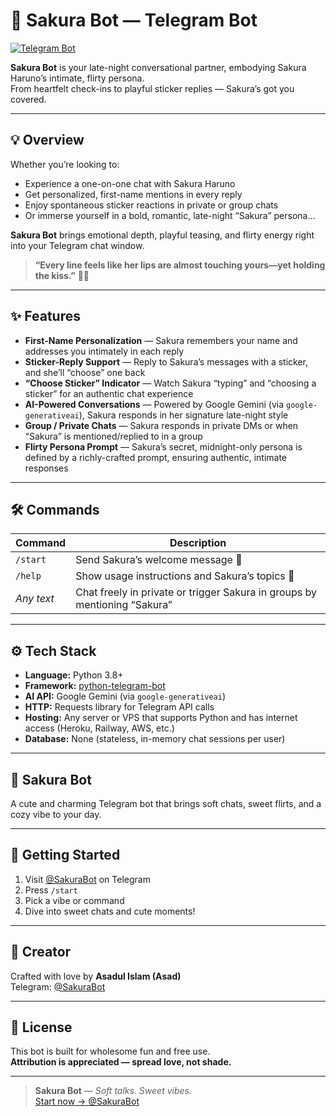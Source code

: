 # 🌸 Sakura Bot — Telegram Bot  
[![Telegram Bot](https://img.shields.io/badge/Chat%20Now-@SluttySakuraBot-fd79a8?logo=telegram&style=for-the-badge)](https://t.me/SakuraHarunoBot)

**Sakura Bot** is your late-night conversational partner, embodying Sakura Haruno’s intimate, flirty persona.  
From heartfelt check-ins to playful sticker replies — Sakura’s got you covered.

---

## 💡 Overview

Whether you’re looking to:
- Experience a one-on-one chat with Sakura Haruno  
- Get personalized, first-name mentions in every reply  
- Enjoy spontaneous sticker reactions in private or group chats  
- Or immerse yourself in a bold, romantic, late-night “Sakura” persona...

**Sakura Bot** brings emotional depth, playful teasing, and flirty energy right into your Telegram chat window.

> **“Every line feels like her lips are almost touching yours—yet holding the kiss.”** 🌙💖

---

## ✨ Features

- **First-Name Personalization** — Sakura remembers your name and addresses you intimately in each reply  
- **Sticker-Reply Support** — Reply to Sakura’s messages with a sticker, and she’ll “choose” one back  
- **“Choose Sticker” Indicator** — Watch Sakura “typing” and “choosing a sticker” for an authentic chat experience  
- **AI-Powered Conversations** — Powered by Google Gemini (via `google-generativeai`), Sakura responds in her signature late-night style  
- **Group / Private Chats** — Sakura responds in private DMs or when “Sakura” is mentioned/replied to in a group  
- **Flirty Persona Prompt** — Sakura’s secret, midnight-only persona is defined by a richly-crafted prompt, ensuring authentic, intimate responses  

---

## 🛠️ Commands

| Command      | Description                                   |
|--------------|-----------------------------------------------|
| `/start`     | Send Sakura’s welcome message 🌸               |
| `/help`      | Show usage instructions and Sakura’s topics 💁 |
| *Any text*   | Chat freely in private or trigger Sakura in groups by mentioning “Sakura”  |

---

## ⚙️ Tech Stack

- **Language:** Python 3.8+  
- **Framework:** [python-telegram-bot](https://github.com/python-telegram-bot/python-telegram-bot)  
- **AI API:** Google Gemini (via `google-generativeai`)  
- **HTTP:** Requests library for Telegram API calls  
- **Hosting:** Any server or VPS that supports Python and has internet access (Heroku, Railway, AWS, etc.)  
- **Database:** None (stateless, in-memory chat sessions per user)  

---

## 🌸 Sakura Bot

A cute and charming Telegram bot that brings soft chats, sweet flirts, and a cozy vibe to your day.

---

## 🌸 Getting Started

1. Visit [@SakuraBot](https://t.me/SakuraBot) on Telegram  
2. Press `/start`  
3. Pick a vibe or command  
4. Dive into sweet chats and cute moments!

---

## 👤 Creator

Crafted with love by **Asadul Islam (Asad)**  
Telegram: [@SakuraBot](https://t.me/SakuraBot)

---

## 📄 License

This bot is built for wholesome fun and free use.  
**Attribution is appreciated — spread love, not shade.**

---

> **Sakura Bot** — *Soft talks. Sweet vibes.*  
[Start now → @SakuraBot](https://t.me/SakuraBot)

